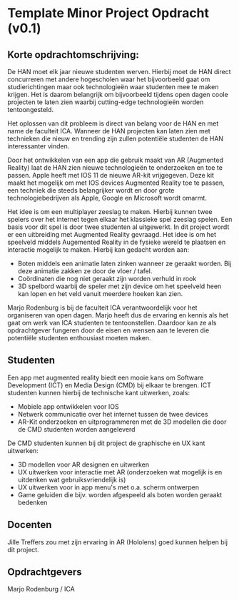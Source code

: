 # Template Minor Project Opdracht (v0.1)

## Korte opdrachtomschrijving:
De HAN moet elk jaar nieuwe studenten werven. Hierbij moet de HAN direct concurreren met andere hogescholen waar het bijvoorbeeld gaat om studierichtingen maar ook technologieën waar studenten mee te maken krijgen. Het is daarom belangrijk om bijvoorbeeld tijdens open dagen coole projecten te laten zien waarbij cutting-edge technologieën worden tentoongesteld.

Het oplossen van dit probleem is direct van belang voor de HAN en met name de faculteit ICA. Wanneer de HAN projecten kan laten zien met technieken die nieuw en trending zijn zullen potentiële studenten de HAN interessanter vinden.

Door het ontwikkelen van een app die gebruik maakt van AR (Augmented Reality) laat de HAN zien nieuwe technologieën te onderzoeken en toe te passen. Apple heeft met IOS 11 de nieuwe AR-kit vrijgegeven. Deze kit maakt het mogelijk om met IOS devices Augmented Reality toe te passen, een techniek die steeds belangrijker wordt en door grote technologiebedrijven als Apple, Google en Microsoft wordt omarmt. 

Het idee is om een multiplayer zeeslag te maken. Hierbij kunnen twee spelers over het internet tegen elkaar het klassieke spel zeeslag spelen. Een basis voor dit spel is door twee studenten al uitgewerkt. In dit project wordt er een uitbreiding met Augmented Reality gevraagd. Het idee is om het speelveld middels Augemented Reality in de fysieke wereld te plaatsen en interactie mogelijk te maken. Hierbij kan gedacht worden aan:
 - Boten middels een animatie laten zinken wanneer ze geraakt worden. Bij deze animatie zakken ze door de vloer / tafel.
 - Coördinaten die nog niet geraakt zijn worden verhuld in rook
 - 3D spelbord waarbij de speler met zijn device om het speelveld heen kan lopen en het veld vanuit meerdere hoeken kan zien.

Marjo Rodenburg is bij de faculteit ICA verantwoordelijk voor het organiseren van open dagen. Marjo heeft dus de ervaring en kennis als het gaat om werk van ICA studenten te tentoonstellen. Daardoor kan ze als opdrachtgever fungeren door de eisen en wensen aan te leveren die potentiële studenten enthousiast moeten maken.

## Studenten
Een app met augmented reality biedt een mooie kans om Software Development (ICT) en Media Design (CMD) bij elkaar te brengen. ICT studenten kunnen hierbij de technische kant uitwerken, zoals: 
 - Mobiele app ontwikkelen voor IOS 
 - Netwerk communicatie over het internet tussen de twee devices
 - AR-Kit onderzoeken en uitprogrammeren met de 3D modellen die door de CMD studenten worden aangeleverd

De CMD studenten kunnen bij dit project de graphische en UX kant uitwerken:
 - 3D modellen voor AR designen en uitwerken
 - UX uitwerken voor interactie met AR (onderzoeken wat mogelijk is en uitdenken wat gebruiksvriendelijk is)
 - UX uitwerken voor in app menu's met o.a. scherm ontwerpen
 - Game geluiden die bijv. worden afgespeeld als boten worden geraakt bedenken

## Docenten
Jille Treffers zou met zijn ervaring in AR (Hololens) goed kunnen helpen bij dit project.
 
## Opdrachtgevers
Marjo Rodenburg / ICA
